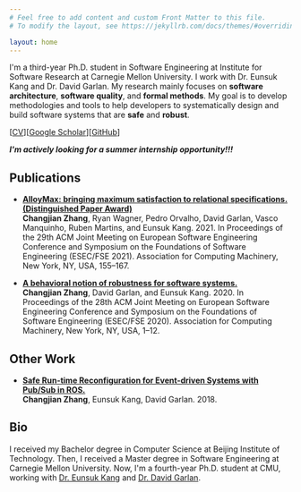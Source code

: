```yaml
---
# Feel free to add content and custom Front Matter to this file.
# To modify the layout, see https://jekyllrb.com/docs/themes/#overriding-theme-defaults

layout: home
---
```


I'm a third-year Ph.D. student in Software Engineering at Institute for Software Research at Carnegie Mellon University. I work with Dr. Eunsuk Kang and Dr. David Garlan. My research mainly focuses on **software architecture**, **software quality**, and **formal methods**. My goal is to develop methodologies and tools to help developers to systematically design and build software systems that are **safe** and **robust**.

[[CV](/statics/Changjian-Zhang-CV.pdf)][[Google Scholar](https://scholar.google.com/citations?hl=en&user=ZCz6P_QAAAAJ)][[GitHub](https://github.com/SteveZhangBit)]

***I'm actively looking for a summer internship opportunity!!!***

## Publications

- [**AlloyMax: bringing maximum satisfaction to relational specifications. (Distinguished Paper Award)**](https://doi.org/10.1145/3468264.3468587) \
  **Changjian Zhang**, Ryan Wagner, Pedro Orvalho, David Garlan, Vasco Manquinho, Ruben Martins, and Eunsuk Kang. 2021. In Proceedings of the 29th ACM Joint Meeting on European Software Engineering Conference and Symposium on the Foundations of Software Engineering (ESEC/FSE 2021). Association for Computing Machinery, New York, NY, USA, 155–167.

- [**A behavioral notion of robustness for software systems.**](https://doi.org/10.1145/3368089.3409753) \
  **Changjian Zhang**, David Garlan, and Eunsuk Kang. 2020. In Proceedings of the 28th ACM Joint Meeting on European Software Engineering Conference and Symposium on the Foundations of Software Engineering (ESEC/FSE 2020). Association for Computing Machinery, New York, NY, USA, 1–12.

## Other Work

- [**Safe Run-time Reconfiguration for Event-driven Systems with Pub/Sub in ROS.**](http://acme.able.cs.cmu.edu/pubs/uploads/pdf/ROSReconfig-submitted.pdf) \
  **Changjian Zhang**, Eunsuk Kang, David Garlan. 2018.

## Bio

I received my Bachelor degree in Computer Science at Beijing Institute of Technology. Then, I received a Master degree in Software Engineering at Carnegie Mellon University. Now, I'm a fourth-year Ph.D. student at CMU, working with [Dr. Eunsuk Kang](https://eskang.github.io/) and [Dr. David Garlan](https://www.cs.cmu.edu/~garlan/).

